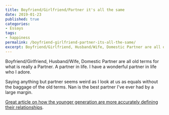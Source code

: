 ```yaml
---
title: Boyfriend/Girlfriend/Partner it's all the same
date: 2019-01-23
published: true
categories:
- Essays
tags:
- happiness
permalink: /boyfriend-girlfriend-partner-its-all-the-same/
excerpt: Boyfriend/Girlfriend, Husband/Wife, Domestic Partner are all old terms for what is really a Partner.
---
```

Boyfriend/Girlfriend, Husband/Wife, Domestic Partner are all old terms for what is really a Partner. A partner in life. I have a wonderful partner in life who I adore.

Saying anything but partner seems weird as I look at us as equals without the baggage of the old terms. Nan is the best partner I've ever had by a large margin.

[Great article on how the younger generation are more accurately defining their relationships](https://www.thelily.com/boyfriend-and-girlfriend-are-out-partners-are-in-heres-why-more-millennials-changing-how-they-define-their-relationships/?fbclid=IwAR1ALL2l_WGtwIqMBTjWnQK9PNM76wuDRfamIE_757fc7CAaEn1O_6ftGrI).